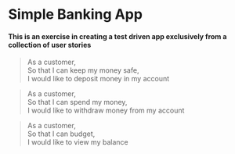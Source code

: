 # Simple Banking App
#### This is an exercise in creating a test driven app exclusively from a collection of user stories
> As a customer,  
> So that I can keep my money safe,  
> I would like to deposit money in my account
    
> As a customer,  
> So that I can spend my money,  
> I would like to withdraw money from my account  
  
> As a customer,  
> So that I can budget,  
> I would like to view my balance  